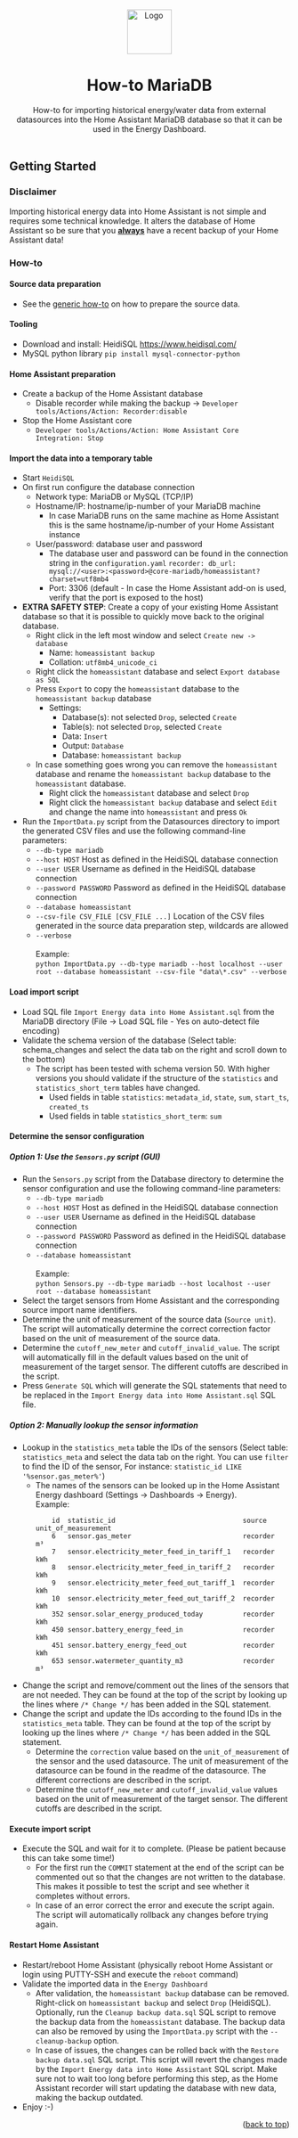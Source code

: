 <!-- Improved compatibility of back to top link: See: https://github.com/othneildrew/Best-README-Template/pull/73 -->
<a name="readme-top"></a>

<!-- PROJECT LOGO -->
<br />
<div align="center">
  <a href="https://github.com/patrickvorgers/Home-Assistant-Import-Energy-Data">
    <img src="https://raw.githubusercontent.com/patrickvorgers/Home-Assistant-Import-Energy-Data/main/Images/Logo.png" alt="Logo" width="80" height="80">
  </a>

<h1 align="center">How-to MariaDB</h1>

  <p align="center">
How-to for importing historical energy/water data from external datasources into the Home Assistant MariaDB database so that it can be used in the Energy Dashboard.
    <br />
    <br />
  </p>
</div>

<!-- GETTING STARTED -->
<a name="getting-started"></a>
## Getting Started

### Disclaimer

Importing historical energy data into Home Assistant is not simple and requires some technical knowledge. It alters the database of Home Assistant so be sure that you <u><b>always</b></u> have a recent backup of your Home Assistant data!

<a name="How-to"></a>
### How-to

#### Source data preparation
- See the [generic how-to](../../README.md) on how to prepare the source data.

#### Tooling
- Download and install: HeidiSQL https://www.heidisql.com/
- MySQL python library `pip install mysql-connector-python`

#### Home Assistant preparation
- Create a backup of the Home Assistant database
  - Disable recorder while making the backup -> `Developer tools/Actions/Action: Recorder:disable`
- Stop the Home Assistant core
  - `Developer tools/Actions/Action: Home Assistant Core Integration: Stop`

#### Import the data into a temporary table
- Start `HeidiSQL`
- On first run configure the database connection
  - Network type: MariaDB or MySQL (TCP/IP)
  - Hostname/IP: hostname/ip-number of your MariaDB machine
    - In case MariaDB runs on the same machine as Home Assistant this is the same hostname/ip-number of your Home Assistant instance
  - User/password: database user and password
    - The database user and password can be found in the connection string in the `configuration.yaml`
      `
      recorder:
          db_url: mysql://<user>:<password>@core-mariadb/homeassistant?charset=utf8mb4
      `
    - Port: 3306 (default - In case the Home Assistant add-on is used, verify that the port is exposed to the host)
- <b>EXTRA SAFETY STEP</b>: Create a copy of your existing Home Assistant database so that it is possible to quickly move back to the original database.
  - Right click in the left most window and select `Create new -> database`
    - Name: `homeassistant backup`
    - Collation: `utf8mb4_unicode_ci`
  - Right click the `homeassistant` database and select `Export database as SQL`
  - Press `Export` to copy the `homeassistant` database to the `homeassistant backup` database
    - Settings:
      - Database(s): not selected `Drop`, selected `Create`
      - Table(s): not selected `Drop`, selected `Create`
      - Data: `Insert`
      - Output: `Database`
      - Database: `homeassistant backup`
  - In case something goes wrong you can remove the `homeassistant` database and rename the `homeassistant backup` database to the `homeassistant` database.
    - Right click the `homeassistant` database and select `Drop`
    - Right click the `homeassistant backup` database and select `Edit` and change the name into `homeassistant` and press `Ok`
- Run the `ImportData.py` script from the Datasources directory to import the generated CSV files and use the following command-line parameters:
    - `--db-type mariadb`
    - `--host HOST` Host as defined in the HeidiSQL database connection
    - `--user USER` Username as defined in the HeidiSQL database connection
    - `--password PASSWORD` Password as defined in the HeidiSQL database connection
    - `--database homeassistant`
    - `--csv-file CSV_FILE [CSV_FILE ...]` Location of the CSV files generated in the source data preparation step, wildcards are allowed
    - `--verbose`<br><br>
    Example:<br>
`python ImportData.py --db-type mariadb --host localhost --user root --database homeassistant --csv-file "data\*.csv" --verbose`

#### Load import script
- Load SQL file `Import Energy data into Home Assistant.sql` from the MariaDB directory (File -> Load SQL file - Yes on auto-detect file encoding)
- Validate the schema version of the database (Select table: schema_changes and select the data tab on the right and scroll down to the bottom)
  - The script has been tested with schema version 50. With higher versions you should validate if the structure of the `statistics` and `statistics_short_term` tables have changed.
    - Used fields in table `statistics`: `metadata_id`, `state`, `sum`, `start_ts`, `created_ts`
    - Used fields in table `statistics_short_term`: `sum`

#### Determine the sensor configuration
##### Option 1: Use the `Sensors.py` script (GUI)
- Run the `Sensors.py` script from the Database directory to determine the sensor configuration and use the following command-line parameters:
    - `--db-type mariadb`
    - `--host HOST` Host as defined in the HeidiSQL database connection
    - `--user USER` Username as defined in the HeidiSQL database connection
    - `--password PASSWORD` Password as defined in the HeidiSQL database connection
    - `--database homeassistant`<br><br>
    Example:<br>
`python Sensors.py --db-type mariadb --host localhost --user root --database homeassistant`
- Select the target sensors from Home Assistant and the corresponding source import name identifiers.
- Determine the unit of measurement of the source data (`Source unit`). The script will automatically determine the correct correction factor based on the unit of measurement of the source data.
- Determine the `cutoff_new_meter` and `cutoff_invalid_value`. The script will automatically fill in the default values based on the unit of measurement of the target sensor. The different cutoffs are described in the script.
- Press `Generate SQL` which will generate the SQL statements that need to be replaced in the `Import Energy data into Home Assistant.sql` SQL file.
##### Option 2: Manually lookup the sensor information
- Lookup in the `statistics_meta` table the IDs of the sensors (Select table: `statistics_meta` and select the data tab on the right. You can use `filter` to find the ID of the sensor, For instance: `statistic_id LIKE '%sensor.gas_meter%'`)
  - The names of the sensors can be looked up in the Home Assistant Energy dashboard (Settings -> Dashboards -> Energy).
<br>Example:
    ```
        id  statistic_id                                source      unit_of_measurement
        6   sensor.gas_meter                            recorder    m³
        7   sensor.electricity_meter_feed_in_tariff_1   recorder    kWh
        8   sensor.electricity_meter_feed_in_tariff_2   recorder    kWh
        9   sensor.electricity_meter_feed_out_tariff_1  recorder    kWh
        10  sensor.electricity_meter_feed_out_tariff_2  recorder    kWh
        352 sensor.solar_energy_produced_today          recorder    kWh
        450 sensor.battery_energy_feed_in               recorder    kWh
        451 sensor.battery_energy_feed_out              recorder    kWh
        653 sensor.watermeter_quantity_m3               recorder    m³
    ```
- Change the script and remove/comment out the lines of the sensors that are not needed. They can be found at the top of the script by looking up the lines where `/* Change */` has been added in the SQL statement.
- Change the script and update the IDs according to the found IDs in the `statistics_meta` table.
  They can be found at the top of the script by looking up the lines where `/* Change */` has been added in the SQL statement.
  - Determine the `correction` value based on the `unit_of_measurement` of the sensor and the used datasource. The unit of measurement of the datasource can be found in the readme of the datasource.
    The different corrections are described in the script.
  - Determine the `cutoff_new_meter` and `cutoff_invalid_value` values based on the unit of measurement of the target sensor. The different cutoffs are described in the script.

#### Execute import script
- Execute the SQL and wait for it to complete. (Please be patient because this can take some time!)
  - For the first run the `COMMIT` statement at the end of the script can be commented out so that the changes are not written to the database.
    This makes it possible to test the script and see whether it completes without errors.
  - In case of an error correct the error and execute the script again. The script will automatically rollback any changes before trying again.

#### Restart Home Assistant
- Restart/reboot Home Assistant (physically reboot Home Assistant or login using PUTTY-SSH and execute the `reboot` command)
- Validate the imported data in the `Energy Dashboard`
  - After validation, the `homeassistant backup` database can be removed. Right-click on `homeassistant backup` and select `Drop` (HeidiSQL).
    Optionally, run the `Cleanup backup data.sql` SQL script to remove the backup data from the `homeassistant` database.
    The backup data can also be removed by using the `ImportData.py` script with the `--cleanup-backup` option.
  - In case of issues, the changes can be rolled back with the `Restore backup data.sql` SQL script.
    This script will revert the changes made by the `Import Energy data into Home Assistant` SQL script.
    Make sure not to wait too long before performing this step, as the Home Assistant recorder will start updating the database with new data, making the backup outdated.
- Enjoy :-)

<p align="right">(<a href="#readme-top">back to top</a>)</p>
